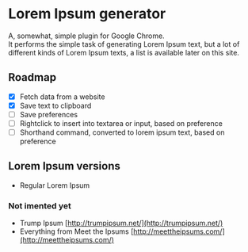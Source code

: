 # Lorem Ipsum generator

A, somewhat, simple plugin for Google Chrome.  
It performs the simple task of generating Lorem Ipsum text, but a lot of different kinds of Lorem Ipsum texts, a list is available later on this site.

## Roadmap

- [x] Fetch data from a website
- [x] Save text to clipboard
- [ ] Save preferences
- [ ] Rightclick to insert into textarea or input, based on preference
- [ ] Shorthand command, converted to lorem ipsum text, based on preference

## Lorem Ipsum versions

* Regular Lorem Ipsum

### Not imented yet

* Trump Ipsum [http://trumpipsum.net/](http://trumpipsum.net/)
* Everything from Meet the Ipsums [http://meettheipsums.com/](http://meettheipsums.com/)
